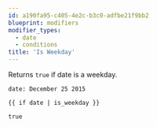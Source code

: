 ```yaml
---
id: a190fa95-c405-4e2c-b3c0-adfbe21f9bb2
blueprint: modifiers
modifier_types:
  - date
  - conditions
title: 'Is Weekday'
---
```

Returns `true` if date is a weekday.

```.language-yaml
date: December 25 2015
```

```
{{ if date | is_weekday }}
```


```.language-output
true
```
